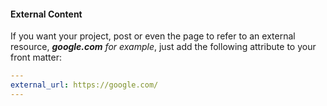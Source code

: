 #### External Content

If you want your project, post or even the page to refer to an external resource, _**google.com** for example_, just add the following attribute to your front matter:

```yaml
---
external_url: https://google.com/
---
```
